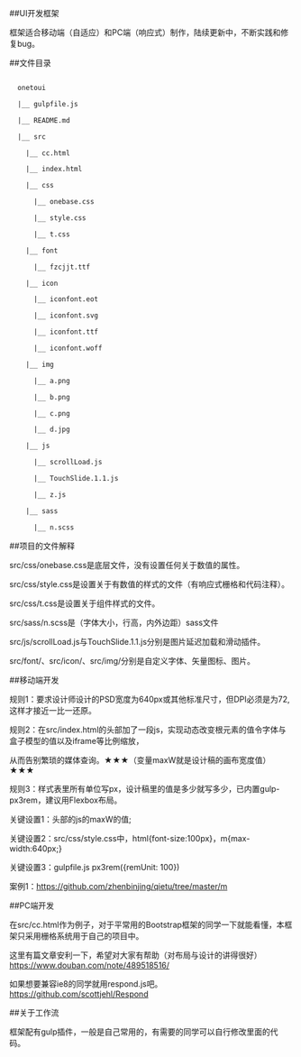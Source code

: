 ﻿##UI开发框架

框架适合移动端（自适应）和PC端（响应式）制作，陆续更新中，不断实践和修复bug。

##文件目录

```txt

  onetoui

  |__ gulpfile.js

  |__ README.md

  |__ src

    |__ cc.html

    |__ index.html

    |__ css

      |__ onebase.css

      |__ style.css

      |__ t.css

    |__ font

      |__ fzcjjt.ttf

    |__ icon

      |__ iconfont.eot

      |__ iconfont.svg

      |__ iconfont.ttf

      |__ iconfont.woff

    |__ img

      |__ a.png

      |__ b.png

      |__ c.png

      |__ d.jpg

    |__ js

      |__ scrollLoad.js

      |__ TouchSlide.1.1.js

      |__ z.js

    |__ sass

      |__ n.scss

```

##项目的文件解释

src/css/onebase.css是底层文件，没有设置任何关于数值的属性。

src/css/style.css是设置关于有数值的样式的文件（有响应式栅格和代码注释）。

src/css/t.css是设置关于组件样式的文件。

src/sass/n.scss是（字体大小，行高，内外边距）sass文件

src/js/scrollLoad.js与TouchSlide.1.1.js分别是图片延迟加载和滑动插件。

src/font/、src/icon/、src/img/分别是自定义字体、矢量图标、图片。

##移动端开发

规则1：要求设计师设计的PSD宽度为640px或其他标准尺寸，但DPI必须是为72,这样才接近一比一还原。

规则2：在src/index.html的头部加了一段js，实现动态改变根元素的值令字体与盒子模型的值以及iframe等比例缩放，

从而告别繁琐的媒体查询。★★★（变量maxW就是设计稿的画布宽度值）★★★

规则3：样式表里所有单位写px，设计稿里的值是多少就写多少，已内置gulp-px3rem，建议用Flexbox布局。

关键设置1：头部的js的maxW的值;

关键设置2：src/css/style.css中，html{font-size:100px}，m{max-width:640px;}

关键设置3：gulpfile.js px3rem({remUnit: 100})

案例1：https://github.com/zhenbinjing/qietu/tree/master/m

##PC端开发

在src/cc.html作为例子，对于平常用的Bootstrap框架的同学一下就能看懂，本框架只采用栅格系统用于自己的项目中。

这里有篇文章安利一下，希望对大家有帮助（对布局与设计的讲得很好）https://www.douban.com/note/489518516/

如果想要兼容ie8的同学就用respond.js吧。https://github.com/scottjehl/Respond

##关于工作流

框架配有gulp插件，一般是自己常用的，有需要的同学可以自行修改里面的代码。

